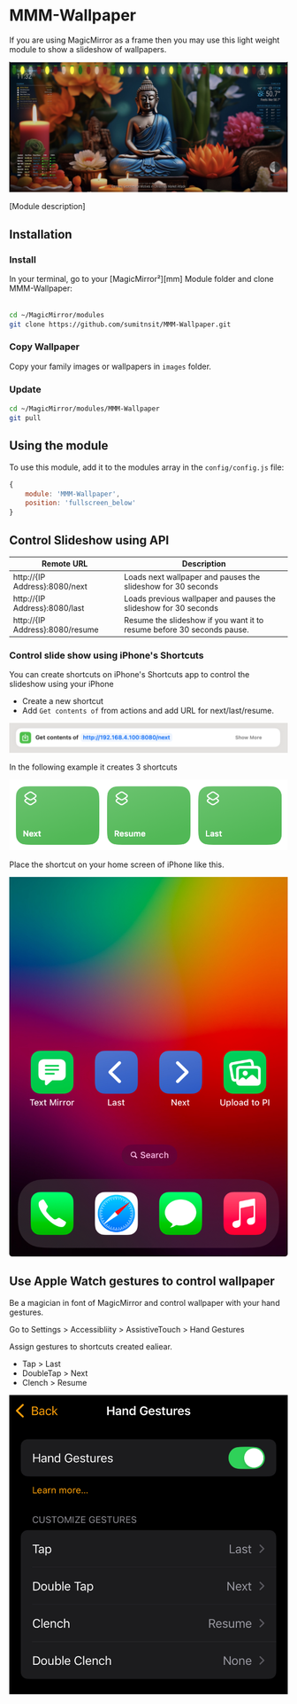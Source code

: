 # MMM-Wallpaper

If you are using MagicMirror as a frame then you may use this light weight module to show a slideshow of wallpapers.

![Example of MMM-Wallpaper](./example.jpg)

[Module description]

## Installation

### Install

In your terminal, go to your [MagicMirror²][mm] Module folder and clone MMM-Wallpaper:

```bash

cd ~/MagicMirror/modules
git clone https://github.com/sumitnsit/MMM-Wallpaper.git
```

### Copy Wallpaper
Copy your family images or wallpapers in `images` folder.

### Update

```bash
cd ~/MagicMirror/modules/MMM-Wallpaper
git pull
```

## Using the module

To use this module, add it to the modules array in the `config/config.js` file:

```js
{
    module: 'MMM-Wallpaper',
    position: 'fullscreen_below'
}
```

## Control Slideshow using API

Remote URL|Description
------|-----------
http://{IP Address}:8080/next| Loads next wallpaper and pauses the slideshow for 30 seconds
http://{IP Address}:8080/last| Loads previous wallpaper and pauses the slideshow for 30 seconds
http://{IP Address}:8080/resume | Resume the slideshow if you want it to resume before 30 seconds pause. 


### Control slide show using iPhone's Shortcuts

You can create shortcuts on iPhone's Shortcuts app to control the slideshow using your iPhone

- Create a new shortcut 
- Add `Get contents of` from actions and add URL for next/last/resume.

![Example of Shortcut](./shortcut.png)

In the following example it creates 3 shortcuts

![Example of Shortcuts](./shortcuts.png)

Place the shortcut on your home screen of iPhone like this.


![Example of iphone](./iphone.jpeg)

## Use Apple Watch gestures to control wallpaper

Be a magician in font of MagicMirror and control wallpaper with your hand gestures.

Go to Settings > Accessibliity > AssistiveTouch > Hand Gestures 

Assign gestures to shortcuts created ealiear.

- Tap > Last
- DoubleTap > Next
- Clench > Resume

![Example of watch](./watch.jpeg)
